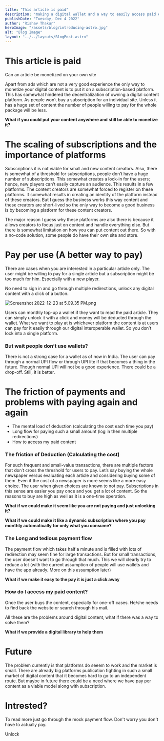 ```yaml
---
title: "This article is paid"
description: "making a digital wallet and a way to easily access paid digital content"
publishDate: "Tuesday, Dec 4 2022"
author: "Rishav Thakur"
heroImage: "/assets/blog/introducing-astro.jpg"
alt: "Blog Image"
layout: "../../layouts/BlogPost.astro"
---
```



# This article is paid

Can an article be monetized on your own site

Apart from ads which are not a very good experience the only way to monetize your digital content is to put it on a subscription-based platform. This has somewhat hindered the decentralization of owning a digital content platform. As people won’t buy a subscription for an individual site. Unless it has a huge set of content the number of people willing to pay for the whole package will be less.                                                                                                                                                                                                                                                                                                                                                                                                         

**What if you could put your content anywhere and still be able to monetize it?**

# The scaling of subscriptions and the importance of platforms

 Subscriptions it is not viable for small and new content creators. Also, there is somewhat of a threshold for subscriptions, people don’t have a huge number of subscriptions. This somewhat creates a lock-in for the users; hence, new players can’t easily capture an audience. This results in a few platforms. The content creators are somewhat forced to register on these platforms. It somewhat results in creating an identity of the platform instead of these creators. But I guess the business works this way content and these creators are short-lived so the only way to become a good business is by becoming a platform for these content creators. 

The major reason I guess why these platforms are also there is because it allows creators to focus just on content and handle everything else. But there is somewhat limitation on how you can put content out there. So with a no-code solution, some people do have their own site and store. 

# Pay per use (A better way to pay)

There are cases when you are interested in a particular article only. The user might be willing to pay for a single article but a subscription might be too much for him.  Especially with a new player.

No need to sign in and go through multiple redirections,  unlock any digital content with a click of a button. 

![Screenshot 2022-12-23 at 5.09.35 PM.png](/assets/blog/paid/popup.png)

Users can monthly top-up a wallet if they want to read the paid article. They can simply unlock it with a click and money will be deducted through the wallet. What we want to play at is whichever platform the content is at users can pay for it easily through our digital interoperable wallet. So you don’t lock into a single platform. 

### But wait people don’t use wallets?

There is not a strong case for a wallet as of now in India. The user can pay through a normal UPI flow or through UPI lite if that becomes a thing in the future. Though normal UPI will not be a good experience. There could be a drop-off. Still, it is better. 

# The friction of payments and problems with paying again and again

- The mental load of deduction (calculating the cost each time you pay)
- Long flow for paying such a small amount  (log in then multiple redirections)
- How to access my paid content

### The friction of Deduction (Calculating the cost)

For such frequent and small-value transactions, there are multiple factors that don’t cross the threshold for users to pay.  Let’s say buying the whole newspaper versus evaluating each article and considering buying some of them. Even if the cost of a newspaper is more seems like a more easy choice. The user when given choices are known to not pay. Subscriptions in this sense are easier you pay once and you get a lot of content. So the reasons to buy are high as well as it is a one-time operation. 

**What if we could make it seem like you are not paying and just unlocking it?**

**What if we could make it like a dynamic subscription where you pay monthly automatically for only what you consume?**

### The Long and tedious payment flow

The payment flow which takes half a minute and is filled with lots of redirection may seem fine for large transactions. But for small transactions, the user doesn't want to go through that much. This we will clearly try to reduce a lot (with the current assumption of people will use wallets and have the app already. More on this assumption later)

**What if we make it easy to the pay it is just a click away**

### How do I access my paid content?

Once the user buys the content, especially for one-off cases. He/she needs to find back the website or search through his mail. 

All these are the problems around digital content, what if there was a way to solve them?

**What if we provide a digital library to help them** 


# Future 
The problem currently is that platforms do seeem to work and the market is small. There are already big platforms publication fighting in such a small market of digital content
that it becomes hard to go to an independent route. But maybe in future there could be a need where we have pay per content as a viable model along with subscription.


<div id='unlock-cartl'  class='popup-cartl'>
<div class='popup-cartl-wrapper px-2'>
	 <h1>Intrested?</h1>
	 <p> To read more just go through the mock payment flow. Don't worry you don't have to actually pay.</p>
	 <div data-cartl-payment-button='ajfdk' class='popup-cartl-button'>
			Unlock
	 </div>
</div>
</div>
